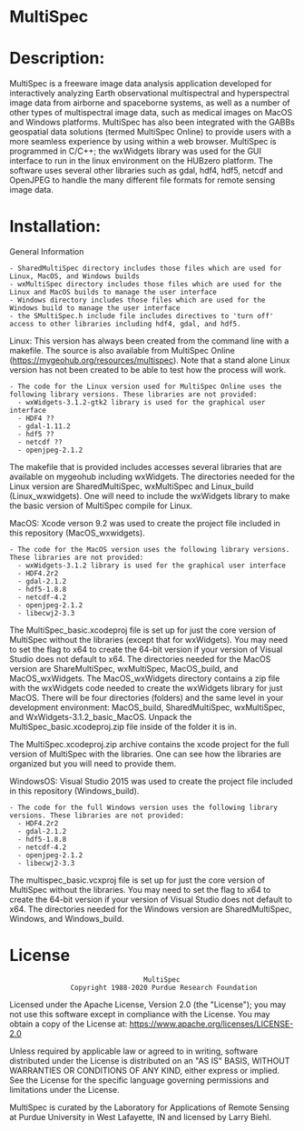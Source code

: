 # MultiSpec

# Description: 
MultiSpec is a freeware image data analysis application developed for interactively analyzing Earth observational multispectral and hyperspectral image data from airborne and spaceborne systems, as well as a number of other types of multispectral image data, such as medical images on MacOS and Windows platforms. MultiSpec has also been integrated with the GABBs geospatial data solutions (termed MultiSpec Online) to provide users with a more seamless experience by using within a web browser. MultiSpec is programmed in C/C++; the wxWidgets library was used for the GUI interface to run in the linux environment on the HUBzero platform. The software uses several other libraries such as gdal, hdf4, hdf5, netcdf and OpenJPEG to handle the many different file formats for remote sensing image data. 
# Installation:
  General Information
  
    - SharedMultiSpec directory includes those files which are used for Linux, MacOS, and Windows builds
    - wxMultiSpec directory includes those files which are used for the Linux and MacOS builds to manage the user interface
    - Windows directory includes those files which are used for the Windows build to manage the user interface
    - the SMultiSpec.h include file includes directives to 'turn off' access to other libraries including hdf4, gdal, and hdf5.
  
  Linux: This version has always been created from the command line with a makefile. The source is also available from MultiSpec Online (https://mygeohub.org/resources/multispec). Note that a stand alone Linux version has not been created to be able to test how the process will work.
  
    - The code for the Linux version used for MultiSpec Online uses the following library versions. These libraries are not provided:
      - wxWidgets-3.1.2-gtk2 library is used for the graphical user interface
      - HDF4 ??
      - gdal-1.11.2
      - hdf5 ??
      - netcdf ??
      - openjpeg-2.1.2
  
  The makefile that is provided includes accesses several libraries that are available on mygeohub including wxWidgets. The directories needed for the Linux version are SharedMultiSpec, wxMultiSpec and Linux_build (Linux_wxwidgets). One will need to include the wxWidgets library to make the basic version of MultiSpec compile for Linux.
  
  MacOS: Xcode verson 9.2 was used to create the project file included in this repository (MacOS_wxwidgets).
  
    - The code for the MacOS version uses the following library versions. These libraries are not provided:
      - wxWidgets-3.1.2 library is used for the graphical user interface
      - HDF4.2r2
      - gdal-2.1.2
      - hdf5-1.8.8
      - netcdf-4.2
      - openjpeg-2.1.2
      - libecwj2-3.3
  
  The MultiSpec_basic.xcodeproj file is set up for just the core version of MultiSpec without the libraries (except that for  wxWidgets). You may need to set the flag to x64 to create the 64-bit version if your version of Visual Studio does not default to x64. The directories needed for the MacOS version are ShareMultiSpec, wxMultiSpec, MacOS_build, and MacOS_wxWidgets. The MacOS_wxWidgets directory contains a zip file with the wxWidgets code needed to create the wxWidgets library for just MacOS. There will be four directories (folders) and the same level in your development environment: MacOS_build, SharedMultiSpec, wxMultiSpec, and WxWidgets-3.1.2_basic_MacOS. Unpack the MultiSpec_basic.xcodeproj.zip file inside of the folder it is in.
  
  The MultiSpec.xcodeproj.zip archive contains the xcode project for the full version of MultiSpec with the libraries. One can see how the libraries are organized but you will need to provide them.  
  
  WindowsOS: Visual Studio 2015 was used to create the project file included in this repository (Windows_build).
  
    - The code for the full Windows version uses the following library versions. These libraries are not provided:
      - HDF4.2r2
      - gdal-2.1.2
      - hdf5-1.8.8
      - netcdf-4.2
      - openjpeg-2.1.2
      - libecwj2-3.3
       
  The multispec_basic.vcxproj file is set up for just the core version of MultiSpec without the libraries. You may need to set the flag to x64 to create the 64-bit version if your version of Visual Studio does not default to x64. The directories needed for the Windows version are SharedMultiSpec, Windows, and Windows_build.
  
# License

                                     MultiSpec
                   Copyright 1988-2020 Purdue Research Foundation

 Licensed under the Apache License, Version 2.0 (the "License"); you may not use
 this software except in compliance with the License. You may obtain a copy of the
 License at:  https://www.apache.org/licenses/LICENSE-2.0

 Unless required by applicable law or agreed to in writing, software distributed
 under the License is distributed on an "AS IS" BASIS, WITHOUT WARRANTIES OR
 CONDITIONS OF ANY KIND, either express or implied. See the License for the specific
 language governing permissions and limitations under the License.

 MultiSpec is curated by the Laboratory for Applications of Remote Sensing at
 Purdue University in West Lafayette, IN and licensed by Larry Biehl.
